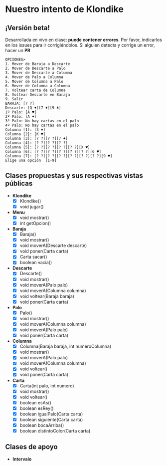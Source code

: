 # Nuestro intento de Klondike

## ¡Versión beta!

Desarrollada en vivo en clase: **puede contener errores**. Por favor, indicarlos en los issues para ir corrigiéndolos. Si alguien detecta y corrige un error, hacer un **PR**

```
OPCIONES>
1. Mover de Baraja a Descarte
2. Mover de Descarte a Palo
3. Mover de Descarte a Columna
4. Mover de Palo a Columna
5. Mover de Columna a Palo
6. Mover de Columna a Columna
7. Voltear carta de Columna
8. Voltear Descarte en Baraja
9. Salir
BARAJA: [? ?]
Descarte: [Q ♦️][7 ♦️][9 ♣️]
1º Palo: [A ♥️]
2º Palo: [A ♦️]
3º Palo: No hay cartas en el palo
4º Palo: No hay cartas en el palo
Columna [1]: [3 ♠️]
Columna [2]: [K ♥️]
Columna [3]: [? ?][? ?][7 ♠️]
Columna [4]: [? ?][? ?][? ?]
Columna [5]: [? ?][? ?][? ?][? ?][X ♥️]
Columna [6]: [? ?][? ?][? ?][? ?][? ?][6 ♥️]
Columna [7]: [? ?][? ?][? ?][? ?][? ?][? ?][9 ♥️]
Elige una opción  [1-9]
```

## Clases propuestas y sus respectivas vistas públicas

- **Klondike**
  - [x] Klondike()
  - [x] void jugar()
- **Menu**
  - [x] void mostrar()
  - [x] int getOpcion()
- **Baraja**
  - [x] Baraja()
  - [x] void mostrar()
  - [x] void moverA(Descarte descarte)
  - [x] void poner(Carta carta)
  - [x] Carta sacar()
  - [x] boolean vacia()
- **Descarte**
  - [x] Descarte()
  - [x] void mostrar()
  - [x] void moverA(Palo palo)
  - [x] void moverA(Columna columna)
  - [x] void voltear(Baraja baraja)
  - [x] void poner(Carta carta)
- **Palo**
  - [x] Palo()
  - [x] void mostrar()
  - [x] void moverA(Columna columna)
  - [x] void moverA(Palo palo)
  - [x] void poner(Carta carta)
- **Columna**
  - [x] Columna(Baraja baraja, int numeroColumna)
  - [x] void mostrar()
  - [x] void moverA(Palo palo)
  - [x] void moverA(Columna columna)
  - [x] void voltear()
  - [x] void poner(Carta carta)
- **Carta**
  - [x] Carta(int palo, int numero)
  - [x] void mostrar()
  - [x] void voltear()
  - [x] boolean esAs()
  - [x] boolean esRey()
  - [x] boolean igualPalo(Carta carta)
  - [x] boolean siguiente(Carta carta)
  - [x] boolean bocaArriba()
  - [x] boolean distintoColor(Carta carta)

## Clases de apoyo

- **Intervalo**
